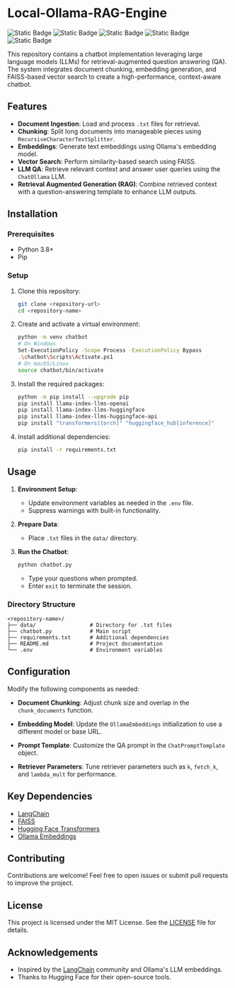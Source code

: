 # Local-Ollama-RAG-Engine
![Static Badge](https://img.shields.io/badge/LLM-FF0000)
![Static Badge](https://img.shields.io/badge/Python-8A2BE2)
![Static Badge](https://img.shields.io/badge/RAG-8A2BE2)
![Static Badge](https://img.shields.io/badge/Ollama-4CAF50)
![Static Badge](https://img.shields.io/badge/Hugging%20Face%20Transformer-4CAF50)

This repository contains a chatbot implementation leveraging large language models (LLMs) for retrieval-augmented question answering (QA). The system integrates document chunking, embedding generation, and FAISS-based vector search to create a high-performance, context-aware chatbot.

## Features

- **Document Ingestion**: Load and process `.txt` files for retrieval.
- **Chunking**: Split long documents into manageable pieces using `RecursiveCharacterTextSplitter`.
- **Embeddings**: Generate text embeddings using Ollama's embedding model.
- **Vector Search**: Perform similarity-based search using FAISS.
- **LLM QA**: Retrieve relevant context and answer user queries using the `ChatOllama` LLM.
- **Retrieval Augmented Generation (RAG)**: Combine retrieved context with a question-answering template to enhance LLM outputs.

## Installation

### Prerequisites
- Python 3.8+
- Pip

### Setup
1. Clone this repository:
    ```bash
    git clone <repository-url>
    cd <repository-name>
    ```

2. Create and activate a virtual environment:
    ```bash
    python -m venv chatbot
    # On Windows
    Set-ExecutionPolicy -Scope Process -ExecutionPolicy Bypass
    .\chatbot\Scripts\Activate.ps1
    # On macOS/Linux
    source chatbot/bin/activate
    ```

3. Install the required packages:
    ```bash
    python -m pip install --upgrade pip
    pip install llama-index-llms-openai
    pip install llama-index-llms-huggingface
    pip install llama-index-llms-huggingface-api
    pip install "transformers[torch]" "huggingface_hub[inference]"
    ```

4. Install additional dependencies:
    ```bash
    pip install -r requirements.txt
    ```

## Usage

1. **Environment Setup**:
   - Update environment variables as needed in the `.env` file.
   - Suppress warnings with built-in functionality.

2. **Prepare Data**:
   - Place `.txt` files in the `data/` directory.

3. **Run the Chatbot**:
    ```bash
    python chatbot.py
    ```

   - Type your questions when prompted.
   - Enter `exit` to terminate the session.

### Directory Structure
```
<repository-name>/
├── data/                 # Directory for .txt files
├── chatbot.py            # Main script
├── requirements.txt      # Additional dependencies
├── README.md             # Project documentation
└── .env                  # Environment variables
```

## Configuration

Modify the following components as needed:

- **Document Chunking**:
  Adjust chunk size and overlap in the `chunk_documents` function.

- **Embedding Model**:
  Update the `OllamaEmbeddings` initialization to use a different model or base URL.

- **Prompt Template**:
  Customize the QA prompt in the `ChatPromptTemplate` object.

- **Retriever Parameters**:
  Tune retriever parameters such as `k`, `fetch_k`, and `lambda_mult` for performance.

## Key Dependencies

- [LangChain](https://docs.langchain.com)
- [FAISS](https://github.com/facebookresearch/faiss)
- [Hugging Face Transformers](https://huggingface.co/transformers)
- [Ollama Embeddings](https://docs.llamaindex.ai/en/stable/module_guides/models/llms/usage_custom/)

## Contributing

Contributions are welcome! Feel free to open issues or submit pull requests to improve the project.

## License

This project is licensed under the MIT License. See the [LICENSE](LICENSE) file for details.

## Acknowledgements

- Inspired by the [LangChain](https://www.langchain.com/) community and Ollama's LLM embeddings.
- Thanks to Hugging Face for their open-source tools.
